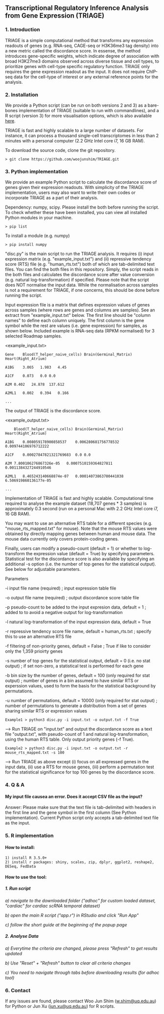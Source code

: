 ## Transcriptional Regulatory Inference Analysis from Gene Expression (TRIAGE)

### 1. Introduction

TRIAGE is a simple computational method that transforms any expression readouts of genes (e.g. RNA-seq, CAGE-seq or H3K36me3 tag density) into a new metric called the discordance score. In essense, the method introduces gene-specific weights, which indicate degree of association with broad H3K27me3 domains observed across diverse tissue and cell types, to prioritize genes with cell-type specific regulatory function. TRIAGE only requires the gene expression readout as the input. It does not require ChIP-seq data for the cell-type of interest or any external reference points for the analysis. 

### 2. Installation

We provide a Python script (can be run on both versions 2 and 3) as a bare-bones implementation of TRIAGE (suitable to run with commandlines), and a R script (version 3) for more visualisation options, which is also available [here](http://bioinf.scmb.uq.edu.au/adhoc/). 

TRIAGE is fast and highly scalable to a large number of datasets. For instance, it can process a thousand single-cell transcriptomes in less than 2 minutes with a personal computer (2.2 GHz Intel core i7, 16 GB RAM). 


To download the source code, clone the git repository. 

	> git clone https://github.com/woojunshim/TRIAGE.git 

### 3. Python implementation

We provide an example Python script to calculate the discordance score of genes given their expression readouts. With simplicity of the TRIAGE implementation, users may also want to write their own codes or incorporate TRIAGE as a part of their analysis.

Dependency: numpy, scipy. Please install the both before running the script. To check whether these have been installed, you can view all installed Python modules in your machine. 

	> pip list

To install a module (e.g. numpy)

	> pip install numpy

"disc.py" is the main script to run the TRIAGE analysis. It requires (i) input expression matrix (e.g. "example_input.txt") and (ii) repressive tendency score (RTS) file (e.g. "human_rts.txt") both of which are tab-delimited text files. You can find the both files in this repository. Simply, the script reads in the both files and calculates the discordance score after value conversion (e.g. natural log-transformation) if specified. Please note that the script does NOT normalise the input data. While the normalisation across samples is not a requirement for TRIAGE, if one concerns, this should be done before running the script.

Input expression file is a matrix that defines expression values of genes across samples (where rows are genes and columns are samples). See an extract from "example_input.txt" below. The first line should be "column names" to define each column uniquely. The first column is the gene symbol while the rest are values (i.e. gene expression) for samples, as shown below. Included example is RNA-seq data (RPKM normalised) for 3 selected Roadmap samples.  

<example_input.txt>

	Gene	Blood(T_helper_naive_cells)	Brain(Germinal_Matrix)	Heart(Right_Atrium) 

	A1BG	3.065	1.983	4.45 

	A1CF	0.073	0.0	0.0 

	A2M	0.402	24.878	137.612 

	A2ML1	0.002	0.394	0.166 

	...

The output of TRIAGE is the discordance score. 


<example_output.txt> 

		Blood(T_helper_naive_cells)	Brain(Germinal_Matrix)	Heart(Right_Atrium) 
  
	A1BG	0.008059178900858537	0.006280681756778532	0.009744106976712222 

	A1CF	0.00027847821321769683	0.0	0.0 

	A2M	7.800106276867326e-05	0.0007510159364827811	0.0011384327244910546 

	A2ML1	8.465243140668874e-07	0.00014073863700441038	6.506919860136177e-05 

	...

Implementation of TRIAGE is fast and highly scalable. Computational time required to analyse the example dataset (18,707 genes * 3 samples) is approximately 0.3 second (run on a personal Mac with 2.2 GHz Intel core i7, 16 GB RAM). 

You may want to use an alternative RTS table for a different species (e.g. "mouse_rts_mapped.txt" for mouse). Note that the mouse RTS values were obtained by directly mapping genes between human and mouse data. The mouse data currently only covers protein-coding genes.

Finally, users can modify a pseudo-count (default = 1) or whether to log-transform the expression value (default = True) by specifying parameters. Statistical test for the discordance score is also available by specifying an additional -s option (i.e. the number of top genes for the statistical output). See below for adjustable parameters. 

Parameters

  -i input file name (required) ; input expression table file 
  
  -o output file name (required) ; output discordance score table file
  
  -p pseudo-count to be added to the input expresion data, default = 1 ; added to to avoid a negative output for log-transformation
  
  -l natural log-transformation of the input expression data, default = True 
  
  -r repressive tendency score file name, default = human_rts.txt ; specify this to use an alternative RTS file
  
  -f filtering of non-priority genes, default = False ; True if like to consider only the 1,359 prioirty genes
  
  -s number of top genes for the statistical output, default = 0 (i.e. no stat output) ; if set non-zero, a statistical test is performed for each gene
  
  -b bin size by the number of genes, default = 100 (only required for stat output) ; number of genes in a bin assumed to have similar RTS or experssion values, used to form the basis for the statistical background by permutations. 
  
  -u number of permutations, default = 10000 (only required for stat output) ; number of permutations to generate a distribution from a set of genes sharing similar RTS or expression values
  
  
  
  	Example1 > python3 disc.py -i input.txt -o output.txt -f True
  
  --> Run TRIAGE on "input.txt" and output the discordance score as a text file "output.txt", with pseudo-count of 1 and natural log-transformation, using the human RTS table. Only output priority genes (-f True). 
  
  	Example2 > python3 disc.py -i input.txt -o output.txt -r mouse_rts_mapped.txt -s 100 

  --> Run TRIAGE as above except (i) focus on all expressed genes in the input data, (ii) use a RTS for mouse genes, (iii) perform a permutation test for the statistical significance for top 100 genes by the discordance score.
  
### 4. Q & A 

#### My input file causea an error. Does it accept CSV file as the input? 

Answer: Please make sure that the text file is tab-delimited with headers in the first line and the gene symbol in the first column (See Python implementation). Current Python script only accepts a tab-delimited text file as the input. 

 	


### 5. R implementation

#### How to install:
    1) install R 3.5.0+
    2) install r packages: shiny, scales, zip, dplyr, ggplot2, reshape2, DESeq, FedData

#### How to use the tool:

##### 1. Run script
   *a) navigate to the downloaded folder ("adhoc" for custom loaded dataset, "cardiac" for cardiac scRNA temporal dataset)*
   
   *b) open the main R script ("app.r") in RStudio and click "Run App"*
   
   *c) follow the short guide at the beginning of the popup page*

##### 2. Analyse Data
   *a) Everytime the criteria are changed, please press "Refresh" to get results updated*
   
   *b) Use "Reset" + "Refresh" button to clear all criteria changes*
   
   *c) You need to navigate through tabs before downloading results (for adhoc tool)*


### 6. Contact

If any issues are found, please contact Woo Jun Shim (w.shim@uq.edu.au) for Python or Jun Xu (jun.xu@uq.edu.au) for R scripts. 

